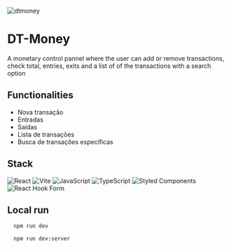 
![dtmoney](https://github.com/gabislera/DT-Money/assets/112272723/ed991cbb-f2da-4573-be14-a3a74880de4a)

# DT-Money

A monetary control pannel where the user can add or remove transactions, check total, entries, exits and a list of of the transactions with a search option


## Functionalities

- Nova transação
- Entradas
- Saídas
- Lista de transações
- Busca de transações específicas


## Stack

![React](https://img.shields.io/badge/react-%2320232a.svg?style=for-the-badge&logo=react&logoColor=%2361DAFB)
![Vite](https://img.shields.io/badge/vite-%23646CFF.svg?style=for-the-badge&logo=vite&logoColor=white)
![JavaScript](https://img.shields.io/badge/javascript-%23323330.svg?style=for-the-badge&logo=javascript&logoColor=%23F7DF1E)
![TypeScript](https://img.shields.io/badge/typescript-%23007ACC.svg?style=for-the-badge&logo=typescript&logoColor=white)
![Styled Components](https://img.shields.io/badge/styled--components-DB7093?style=for-the-badge&logo=styled-components&logoColor=white)
![React Hook Form](https://img.shields.io/badge/React%20Hook%20Form-%23EC5990.svg?style=for-the-badge&logo=reacthookform&logoColor=white)


## Local run

```bash
  npm run dev
```
```bash
  npm run dev:server
```


